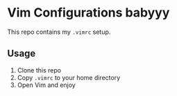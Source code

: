 # Vim Configurations babyyy 


This repo contains my `.vimrc` setup.

## Usage
1. Clone this repo
2. Copy `.vimrc` to your home directory
3. Open Vim and enjoy 
